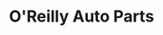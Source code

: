 ---
title: "O'Reilly Auto Parts"
url: /meridian/oreilly-auto-parts-east-calderwood-drive/
shop: Autoteile
---
